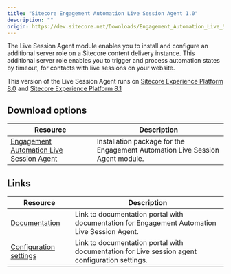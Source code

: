 ```yaml
---
title: "Sitecore Engagement Automation Live Session Agent 1.0"
description: ""
origin: https://dev.sitecore.net/Downloads/Engagement_Automation_Live_Session_Agent/10/Sitecore_Engagement_Automation_Live_Session_Agent_10.aspx
---
```


The Live Session Agent module enables you to install and configure an additional server role on a Sitecore content delivery instance. This additional server role enables you to trigger and process automation states by timeout, for contacts with live sessions on your website.

This version of the Live Session Agent runs on [Sitecore Experience Platform 8.0](/downloads/Sitecore_Experience_Platform/8_0) and [Sitecore Experience Platform 8.1](/downloads/Sitecore_Experience_Platform/Sitecore_81)

## Download options

 | Resource | Description |
 | --- | --- |
 | [Engagement Automation Live Session Agent](https://scdp.blob.core.windows.net/downloads/Engagement%20Automation%20Live%20Session%20Agent/10/Sitecore%20Engagement%20Automation%20Live%20Session%20Agent%2010/Secure/Sitecore%20Engagement%20Automation%20Live%20Session%20Agent%20100%20rev%20150331.zip) | Installation package for the Engagement Automation Live Session Agent module. |

## Links

 | Resource | Description |
 | --- | --- |
 | [Documentation](https://doc.sitecore.net:443/en/Products/Sitecore_Experience_Platform/80/Setting_up_and_maintaining/xDB/Server_considerations/Live_session_agent) | Link to documentation portal with documentation for Engagement Automation Live Session Agent. |
 | [Configuration settings](https://doc.sitecore.net:443/en/Products/Sitecore_Experience_Platform/80/Setting_up_and_maintaining/xDB/Configuring_servers/Live_session_agent_configuration_settings) | Link to documentation portal with documentation for Live session agent configuration settings.  <br /> |